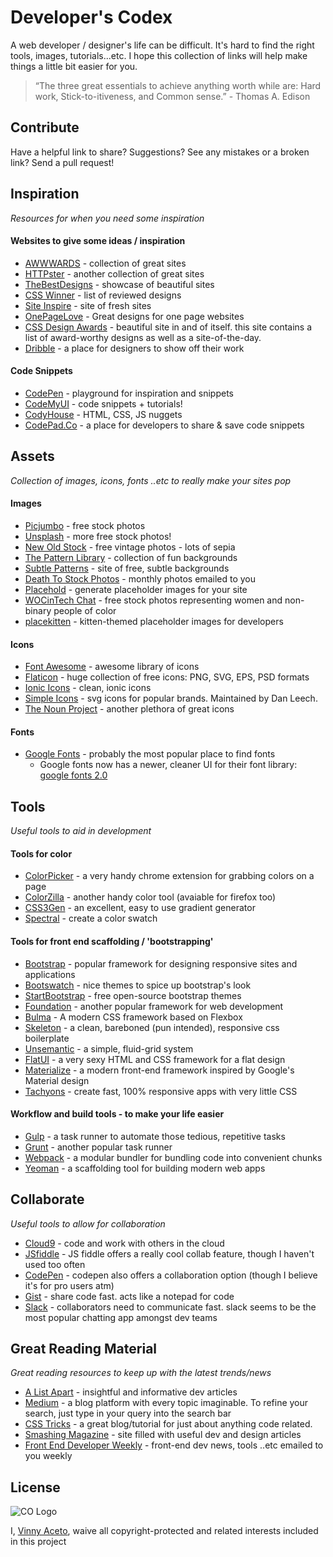Developer's Codex
===================

A web developer / designer's life can be difficult.  It's hard to find the right tools, images, tutorials...etc.  I hope this collection of links will help make things a little bit easier for you.

 > “The three great essentials to achieve anything worth while are: Hard work, Stick-to-itiveness, and Common sense.” - Thomas A. Edison



Contribute
----------

Have a helpful link to share?  Suggestions? See any mistakes or a broken link? Send a pull request!



Inspiration
-----------
*Resources for when you need some inspiration*

#### Websites to give some ideas / inspiration
 * [AWWWARDS](http://www.awwwards.com/) - collection of great sites
 * [HTTPster](http://httpster.net/) - another collection of great sites
 * [TheBestDesigns](https://www.thebestdesigns.com/) - showcase of beautiful sites
 * [CSS Winner](http://www.csswinner.com/) - list of reviewed designs
 * [Site Inspire](https://www.siteinspire.com/) - site of fresh sites
 * [OnePageLove](https://onepagelove.com/) - Great designs for one page websites
 * [CSS Design Awards](http://www.cssdesignawards.com/) - beautiful site in and of itself. this site contains a list of award-worthy designs as well as a site-of-the-day.
 * [Dribble](https://dribbble.com/) - a place for designers to show off their work


#### Code Snippets
 * [CodePen](http://codepen.io/) - playground for inspiration and snippets
 * [CodeMyUI](https://codemyui.com/) - code snippets + tutorials!
 * [CodyHouse](https://codyhouse.co/) - HTML, CSS, JS nuggets
 * [CodePad.Co](https://codepad.co/) - a place for developers to share & save code snippets



Assets
------
*Collection of images, icons, fonts ..etc to really make your sites pop*

#### Images
 * [Picjumbo](https://picjumbo.com/) - free stock photos
 * [Unsplash](http://unsplash.com/) - more free stock photos!
 * [New Old Stock](http://nos.twnsnd.co/) - free vintage photos - lots of sepia
 * [The Pattern Library](http://thepatternlibrary.com/) - collection of fun backgrounds
 * [Subtle Patterns](http://subtlepatterns.com/) - site of free, subtle backgrounds
 * [Death To Stock Photos](http://join.deathtothestockphoto.com/) - monthly photos emailed to you
 * [Placehold](http://placehold.it/) - generate placeholder images for your site
 * [WOCinTech Chat](http://www.wocintechchat.com/) - free stock photos representing women and non-binary people of color
 * [placekitten](https://placekitten.com/) - kitten-themed placeholder images for developers


#### Icons
 * [Font Awesome](http://fontawesome.io/) - awesome library of icons
 * [Flaticon](http://www.flaticon.com/) - huge collection of free icons: PNG, SVG, EPS, PSD formats
 * [Ionic Icons](http://ionicons.com/) - clean, ionic icons
 * [Simple Icons](https://simpleicons.org/) - svg icons for popular brands. Maintained by Dan Leech.
 * [The Noun Project](https://thenounproject.com/) - another plethora of great icons


#### Fonts
 * [Google Fonts](https://www.google.com/fonts) - probably the most popular place to find fonts
   * Google fonts now has a newer, cleaner UI for their font library: [google fonts 2.0](https://fonts.google.com/)



Tools
-----
*Useful tools to aid in development*

#### Tools for color
 * [ColorPicker](https://chrome.google.com/webstore/detail/colorpick-eyedropper/ohcpnigalekghcmgcdcenkpelffpdolg?hl=en) - a very handy chrome extension for grabbing colors on a page
 * [ColorZilla](https://chrome.google.com/webstore/detail/colorzilla/bhlhnicpbhignbdhedgjhgdocnmhomnp?hl=en) - another handy color tool (avaiable for firefox too)
 * [CSS3Gen](http://css3gen.com/gradient-generator/) - an excellent, easy to use gradient generator
 * [Spectral](http://jxnblk.com/Spectral/) - create a color swatch


#### Tools for front end scaffolding / 'bootstrapping'
 * [Bootstrap](http://getbootstrap.com/) - popular framework for designing responsive sites and applications
 * [Bootswatch](https://bootswatch.com/) - nice themes to spice up bootstrap's look  
 * [StartBootstrap](http://startbootstrap.com/) - free open-source bootstrap themes
 * [Foundation](http://foundation.zurb.com/) - another popular framework for web development
 * [Bulma](http://bulma.io/) - A modern CSS framework based on Flexbox
 * [Skeleton](http://getskeleton.com/) - a clean, bareboned (pun intended), responsive css boilerplate
 * [Unsemantic](http://unsemantic.com/) - a simple, fluid-grid system
 * [FlatUI](http://designmodo.github.io/Flat-UI/) - a very sexy HTML and CSS framework for a flat design
 * [Materialize](http://materializecss.com/) - a modern front-end framework inspired by Google's Material design
 * [Tachyons](http://tachyons.io/) - create fast, 100% responsive apps with very little CSS 


#### Workflow and build tools - to make your life easier
 * [Gulp](http://gulpjs.com/) - a task runner to automate those tedious, repetitive tasks
 * [Grunt](http://gruntjs.com/) - another popular task runner
 * [Webpack](https://webpack.github.io/) - a modular bundler for bundling code into convenient chunks
 * [Yeoman](http://yeoman.io/) - a scaffolding tool for building modern web apps



Collaborate
-----------
*Useful tools to allow for collaboration*

* [Cloud9](https://c9.io/) - code and work with others in the cloud
* [JSfiddle](https://jsfiddle.net/) - JS fiddle offers a really cool collab feature, though I haven't used too often
* [CodePen](http://codepen.io/) - codepen also offers a collaboration option (though I believe it's for pro users atm)
* [Gist](https://gist.github.com/) - share code fast. acts like a notepad for code
* [Slack](https://slack.com/) - collaborators need to communicate fast. slack seems to be the most popular chatting app amongst dev teams



Great Reading Material
----------------------
*Great reading resources to keep up with the latest trends/news*

* [A List Apart](http://alistapart.com/) - insightful and informative dev articles
* [Medium](https://medium.com/) - a blog platform with every topic imaginable. To refine your search, just type in your query into the search bar
* [CSS Tricks](https://css-tricks.com/) - a great blog/tutorial for just about anything code related.
* [Smashing Magazine](https://www.smashingmagazine.com/) - site filled with useful dev and design articles
* [Front End Developer Weekly](http://frontenddevweekly.com/) - front-end dev news, tools ..etc emailed to you weekly


License
-------

![CO Logo](http://i.creativecommons.org/p/zero/1.0/88x31.png)

I, [Vinny Aceto](https://github.com/vinnya3), waive all copyright-protected and related interests included in this project
